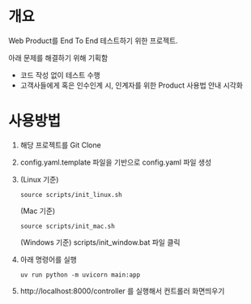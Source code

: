 # 개요
Web Product를 End To End 테스트하기 위한 프로젝트.

아래 문제를 해결하기 위해 기획함
- 코드 작성 없이 테스트 수행
- 고객사들에게 혹은 인수인계 시, 인계자를 위한 Product 사용법 안내 시각화

# 사용방법
1. 해당 프로젝트를 Git Clone
2. config.yaml.template 파일을 기반으로 config.yaml 파일 생성
3. (Linux 기준) 
    ```
    source scripts/init_linux.sh
    ```

    (Mac 기준)
    ```
    source scripts/init_mac.sh
    ```

    (Windows 기준)
    scripts/init_window.bat 파일 클릭
4. 아래 명령어를 실행
    ```
    uv run python -m uvicorn main:app
    ```
5. http://localhost:8000/controller 를 실행해서 컨트롤러 화면띄우기
